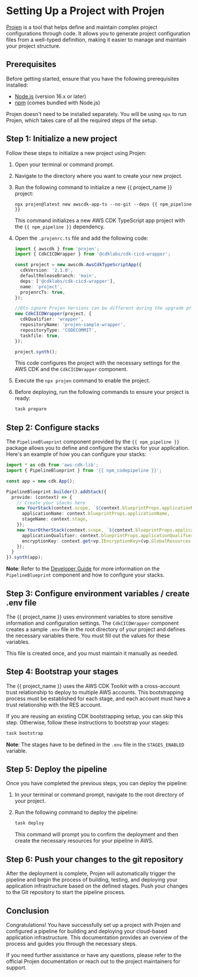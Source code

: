 # Setting Up a Project with Projen

[Projen](https://projen.io) is a tool that helps define and maintain complex project configurations through code. It allows you to generate project configuration files from a well-typed definition, making it easier to manage and maintain your project structure.

## Prerequisites

Before getting started, ensure that you have the following prerequisites installed:

- [Node.js](https://nodejs.org/) (version 16.x or later)
- [npm](https://www.npmjs.com/) (comes bundled with Node.js)

Projen doesn't need to be installed separately. You will be using `npx` to run Projen, which takes care of all the required steps of the setup.

## Step 1: Initialize a new project

Follow these steps to initialize a new project using Projen:

1. Open your terminal or command prompt.
2. Navigate to the directory where you want to create your new project.
3. Run the following command to initialize a new {{ project_name }} project:

   ```
   npx projen@latest new awscdk-app-ts --no-git --deps {{ npm_pipeline }}
   ```

   This command initializes a new AWS CDK TypeScript app project with the `{{ npm_pipeline }}` dependency.

4. Open the `.projenrc.ts` file and add the following code:

   ```typescript
   import { awscdk } from 'projen';
   import { CdkCICDWrapper } from '@cdklabs/cdk-cicd-wrapper';

   const project = new awscdk.AwsCdkTypeScriptApp({
     cdkVersion: '2.1.0',
     defaultReleaseBranch: 'main',
     deps: ['@cdklabs/cdk-cicd-wrapper'],
     name: 'project',
     projenrcTs: true,
   });

   //@ts-ignore Projen Versions can be different during the upgrade process and would resolve complains about assignability issues.
   new CdkCICDWrapper(project, {
     cdkQualifier: 'wrapper',
     repositoryName: 'projen-sample-wrapper',
     repositoryType: 'CODECOMMIT',
     taskfile: true,
   });

   project.synth();
   ```

   This code configures the project with the necessary settings for the AWS CDK and the `CdkCICDWrapper` component.

5. Execute the `npx projen` command to enable the project.

6. Before deploying, run the following commands to ensure your project is ready:

   ```bash
   task prepare
   ```

## Step 2: Configure stacks

The `PipelineBlueprint` component provided by the `{{ npm_pipeline }}` package allows you to define and configure the stacks for your application. Here's an example of how you can configure your stacks:

```typescript
import * as cdk from 'aws-cdk-lib';
import { PipelineBlueprint } from '{{ npm_codepipeline }}';

const app = new cdk.App();

PipelineBlueprint.builder().addStack({
  provide: (context) => {
    // Create your stacks here
    new YourStack(context.scope, `${context.blueprintProps.applicationName}YourStack`, {
      applicationName: context.blueprintProps.applicationName,
      stageName: context.stage,
    });
    new YourOtherStack(context.scope, `${context.blueprintProps.applicationName}YourOtherStack`, {
      applicationQualifier: context.blueprintProps.applicationQualifier,
      encryptionKey: context.get<vp.IEncryptionKey>(vp.GlobalResources.Encryption)!.kmsKey,
    });
  }
}).synth(app);
```

**Note**: Refer to the [Developer Guide](../developer_guides/index.md) for more information on the `PipelineBlueprint` component and how to configure your stacks.

## Step 3: Configure environment variables / create .env file

The {{ project_name }} uses environment variables to store sensitive information and configuration settings. The `CdkCICDWrapper` component creates a sample `.env` file in the root directory of your project and defines the necessary variables there. You must fill out the values for these variables.

This file is created once, and you must maintain it manually as needed.

## Step 4: Bootstrap your stages

The {{ project_name }} uses the AWS CDK Toolkit with a cross-account trust relationship to deploy to multiple AWS accounts. This bootstrapping process must be established for each stage, and each account must have a trust relationship with the RES account.

If you are reusing an existing CDK bootstrapping setup, you can skip this step. Otherwise, follow these instructions to bootstrap your stages:

   ```bash
   task bootstrap
   ```

   **Note**: The stages have to be defined in the `.env` file in the `STAGES_ENABLED` variable.

## Step 5: Deploy the pipeline

Once you have completed the previous steps, you can deploy the pipeline:

1. In your terminal or command prompt, navigate to the root directory of your project.
2. Run the following command to deploy the pipeline:

   ```bash
   task deploy
   ```

   This command will prompt you to confirm the deployment and then create the necessary resources for your pipeline in AWS.

## Step 6: Push your changes to the git repository

After the deployment is complete, Projen will automatically trigger the pipeline and begin the process of building, testing, and deploying your application infrastructure based on the defined stages. Push your changes to the Git repository to start the pipeline process.

## Conclusion

Congratulations! You have successfully set up a project with Projen and configured a pipeline for building and deploying your cloud-based application infrastructure. This documentation provides an overview of the process and guides you through the necessary steps.

If you need further assistance or have any questions, please refer to the official Projen documentation or reach out to the project maintainers for support.